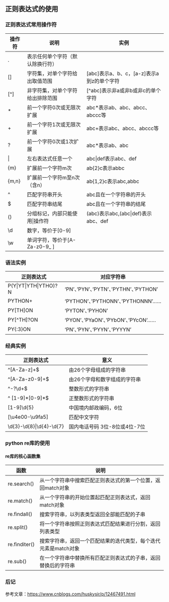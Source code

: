 ## 正则表达式的使用

### 正则表达式常用操作符

|操作符 |	说明 |	实例|
|--|-- |-- |
|. 	|表示任何单个字符（默认除换行符）|| 	 
|[] |	字符集，对单个字符给出取值范围 |	[abc]表示a、b、c，[a-z]表示a到z的单个字符|
|[^] 	|非字符集，对单个字符给出排除范围 |	[^abc]表示非a或非b或非c的单个字符|
|* 	|前一个字符0次或无限次扩展| 	abc*表示ab、abc、abcc、abccc等|
|+ 	|前一个字符1次或无限次扩展 |	abc+表示abc、abcc、abccc等|
|? 	|前一个字符0次或1次扩展 	|abc*表示ab、abc |
|\| |左右表达式任意一个 |	abc\|def表示abc、def |
|{m} |	扩展前一个字符m次 |	ab{2}c表示abbc|
|{m,n} 	|扩展前一个字符m至n次（含n） 	|ab{1,2}c表示abc,abbc|
|^ 	|匹配字符串开头 	|abc且在一个字符串的开头|
|$ 	|匹配字符串结尾 	|abc且在一个字符串的结尾|
|() 	|分组标记，内部只能使用\|操作符 |(abc)表示abc,(abc\|def)表示abc、def|
|\d 	|数字，等价于[0-9]|
|\w 	|单词字符，等价于[A-Za-z0-9_ ]|

### 语法实例

|正则表达式 	|对应字符串|
|-|-|
|P(Y\|YT\|YTH\|YTHO)?N 	|‘PN’、’PYN’、’PYTN’、’PYTHN’、’PYTHON’|
|PYTHON+ 	|‘PYTHON’、’PYTHONN’、’PYTHONNN’……|
|PY[TH]ON 	|‘PYTON’、’PYHON’|
|PY[^TH]?ON |	‘PYON’、’PYaON’、’PYbON’、’PYcON’……|
|PY{:3}ON 	|‘PN’、’PYN’、’PYYN’、’PYYYN’|

### 经典实例

|正则表达式 	|意义|
|-|-|
|\^[A-Za-z]+$ 	|由26个字母组成的字符串|
|\^[A-Za-z0-9]+$ |	由26个字母和数字组成的字符串|
|^-?\d+$ 	|整数形式的字符串|
|^ [1-9]\*[0-9]*$ 	|正整数形式的字符串|
|[1-9]\d{5} 	|中国境内邮政编码，6位|
|[\u4e00-\u9fa5] |	匹配中文字符|
|\d{3}-\d{8}\|\d{4}-\d{7} |	国内电话号码 3位-8位或4位-7位|

### python re库的使用

#### re库的核心函数集

|函数 	|说明|
|-|-|
|re.search() 	|从一个字符串中搜索匹配正则表达式的第一个位置，返回match对象|    
|re.match() 	|从一个字符串的开始位置起匹配正则表达式，返回match对象|
|re.findall() 	|搜索字符串，以列表类型返回全部能匹配的子串|
|re.split() 	|将一个字符串按照正则表达式匹配结果进行分割，返回列表类型|
|re.finditer() 	|搜索字符串，返回一个匹配结果的迭代类型，每个迭代元素是match对象|
|re.sub() 	    |在一个字符串中替换所有匹配正则表达式的子串，返回替换后的字符串|

### 后记

参考文章：https://www.cnblogs.com/huskysir/p/12467491.html